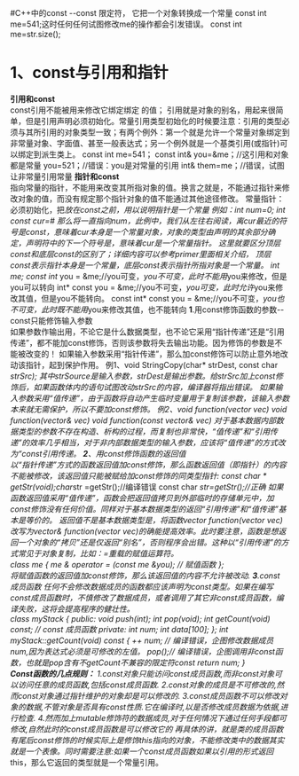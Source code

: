 #C++中的const
--const 限定符，
它把一个对象转换成一个常量
const int me=541;这时任何任何试图修改me的操作都会引发错误。
const int me=str.size();
# <b>1</b>、const与引用和指针
<b>引用和const</b><br>
const引用不能被用来修改它绑定绑定 的值；
引用就是对象的别名，用起来很简单，但是引用声明必须初始化。常量引用类型初始化的时候要注意：引用的类型必须与其所引用的对象类型一致；有两个例外：第一个就是允许一个常量对象绑定到非常量对象、字面值、甚至一般表达式；另一个例外就是一个基类引用(或指针)可以绑定到派生类上。
const int me=541；
const int& you=&me；//这引用和对象都是常量
you=521；//错误：you是对常量的引用
int& them=me；//错误，试图让非常量引用常量
<b>指针和const</b><br>
指向常量的指针，不能用来改变其所指对象的值。换言之就是，不能通过指针来修改对象的值，而没有规定那个指针对象的值不能通过其他途径修改。
常量指针：必须初始化，把*放在const之前，用以说明指针是一个常量
例如：int num=0; int *const cur=&num; 那么将一直指向num，此例中，我们从左往右阅读，离cur最近的符号是const，意味着cur本身是一个常量对象，对象的类型由声明的其余部分确定，声明符中的下一个符号是*，意味着cur是一个常量指针。
这里就要区分顶层const和底层const的区别了；详细内容可以参考primer里面相关介绍，
顶层const表示指针本身是一个常量，底层const表示指针所指对象是一个常量。
int me;
const int* you = &me;//you可变，*you不可变，此时不能用*you来修改，但是you可以转向
int* const you = &me;//you不可变，*you可变，此时允许*you来修改其值，但是you不能转向。
const int* const you = &me;//you不可变，*you也不可变，此时既不能用*you来修改其值，也不能转向
<b>1</b>.用const修饰函数的参数--const只能修饰输入参数<br>
如果参数作输出用，不论它是什么数据类型，也不论它采用“指针传递”还是“引用传递”，都不能加const修饰，否则该参数将失去输出功能。因为修饰的参数是不能被改变的！
如果输入参数采用“指针传递”，那么加const修饰可以防止意外地改动该指针，起到保护作用。
例1、void StringCopy(char* strDest, const char *strSrc);
其中strSource是输入参数，strDest是输出参数。给strSrc加上const修饰后，如果函数体内的语句试图改动strSrc的内容，编译器将指出错误。
如果输入参数采用“值传递”，由于函数将自动产生临时变量用于复制该参数，该输入参数本来就无需保护，所以不要加const修饰。
例2、void function(vector<int> vec)
void function(vector<int>& vec)
void function(const vector<int>& vec)
对于基本数据内部数据类型的参数不存在构造、析构的过程，而复制也非常快，“值传递”和“引用传递”的效率几乎相当，对于非内部数据类型的输入参数，应该将“值传递”的方式改为“const引用传递。
<b>2</b>、用const修饰函数的返回值<br>
以“指针传递”方式的函数返回值加const修饰，那么函数返回值（即指针）的内容不能被修改，该返回值只能被赋给加const修饰的同类型指针: const char * getStr(void);char*str =getStr();//编译错误
const char *str=getStr();//正确
如果函数返回值采用“值传递”，函数会把返回值拷贝到外部临时的存储单元中，加const修饰没有任何价值。同样对于基本数据类型的返回“引用传递”和“值传递”基本是等价的。
返回值不是基本数据类型是，将函数vector<int> function(vector<int> vec) 改写为vector<int>& function(vector<int> vec)的确能提高效率。此时要注意，函数是想返回一个对象的“拷贝”还是仅返回“别名”，否则程序会出错。这种以“引用传递”的方式常见于对象复制，比如：=重载的赋值运算符。<br>
class me
{
me & operator = (const me &you); // 赋值函数
};<br>
将赋值函数的返回值加const修饰，那么该返回值的内容不允许被改动.
<b>3</b>.const 成员函数
任何不会修改数据成员的函数都应该声明为const类型。如果在编写const成员函数时，不慎修改了数据成员，或者调用了其它非const成员函数，编译失败，这将会提高程序的健壮性。<br>
class myStack
{
public:
void push(int);
int pop(void);
int getCount(void) const; // const 成员函数
private:
int num;
int data[100];
};
int myStack::getCount(void) const
{
++ num; // 编译错误，企图修改数据成员num,因为表达式必须是可修改的左值。
pop();// 编译错误，企图调用非const函数，也就是pop含有不getCount不兼容的限定符const
return num;
}<br>
<b>Const函数的几点规则：</b>
1.const对象只能访问const成员函数,而非const对象可以访问任意的成员函数,包括const成员函数.
2.const对象的成员是不可修改的,然而const对象通过指针维护的对象却是可以修改的.
3.const成员函数不可以修改对象的数据,不管对象是否具有const性质.它在编译时,以是否修改成员数据为依据,进行检查.
4.然而加上mutable修饰符的数据成员,对于任何情况下通过任何手段都可修改,自然此时的const成员函数是可以修改它的
再具体的讲，就是类的成员函数有尾后const修饰的时候实际上是修饰this指向的对象，不能修改类中的数据其实就是一个表像。同时需要注意:如果一个const成员函数如果以引用的形式返回*this，那么它返回的类型就是一个常量引用。<br>